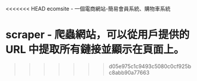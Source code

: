 <<<<<<< HEAD
ecomsite - 一個電商網站-簡易會員系統、購物車系統


scraper - 爬蟲網站，可以從用戶提供的 URL 中提取所有鏈接並顯示在頁面上。
=======

>>>>>>> d05e975c1c9493c5080c0cf925bc8abb90a77663
